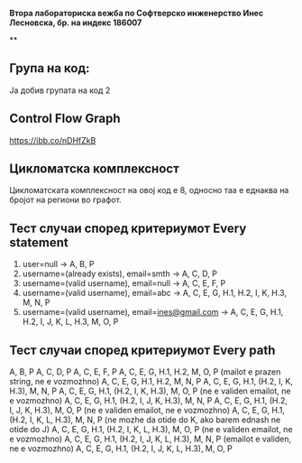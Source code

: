 
**Втора лабораториска вежба по Софтверско инженерство
Инес Лесновска, бр. на индекс 186007**

**

## Група на код:


Ја добив групата на код 2

## Control Flow Graph

https://ibb.co/nDHfZkB
## Цикломатска комплексност

Цикломатската комплексност на овој код е 8, односно таа е еднаква на бројот на региони во графот.

## Тест случаи според критериумот Every statement

1. user=null -> A, B, P
2. username=(already exists), email=smth -> A, C, D, P 
3. username=(valid username), email=null -> A, C, E, F, P
4. username=(valid username), email=abc -> A, C, E, G, H.1, H.2, I, K, H.3, M, N, P
5. username=(valid username), email=ines@gmail.com -> A, C, E, G, H.1, H.2, I, J, K, L, H.3, M, O, P

## Тест случаи според критериумот Every path

A, B, P
A, C, D, P
A, C, E, F, P
A, C, E, G, H.1, H.2, M, O, P (mailot e prazen string, ne e vozmozhno)
A, C, E, G, H.1, H.2, M, N, P
A, C, E, G, H.1, (H.2, I, K, H.3), M, N, P
A, C, E, G, H.1, (H.2, I, K, H.3), M, O, P (ne e validen emailot, ne e vozmozhno)
A, C, E, G, H.1, (H.2, I, J, K, H.3), M, N, P 
A, C, E, G, H.1, (H.2, I, J, K, H.3), M, O, P (ne e validen emailot, ne e vozmozhno)
A, C, E, G, H.1, (H.2, I, K, L, H.3), M, N, P (ne mozhe da otide do K, ako barem ednash ne otide do J)
A, C, E, G, H.1, (H.2, I, K, L, H.3), M, O, P (ne e validen emailot, ne e vozmozhno)
A, C, E, G, H.1, (H.2, I, J, K, L, H.3), M, N, P (emailot e validen, ne e vozmozhno)
A, C, E, G, H.1, (H.2, I, J, K, L, H.3), M, O, P
